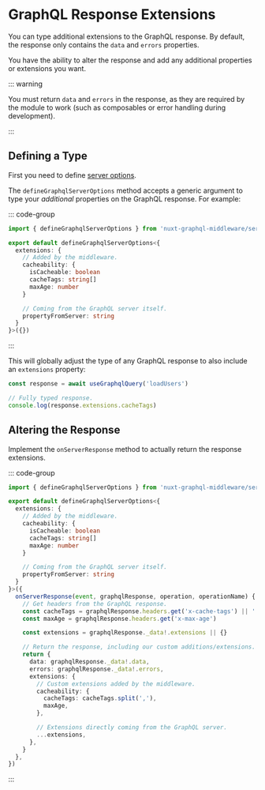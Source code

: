 # GraphQL Response Extensions

You can type additional extensions to the GraphQL response. By default, the
response only contains the `data` and `errors` properties.

You have the ability to alter the response and add any additional properties or
extensions you want.

::: warning

You must return `data` and `errors` in the response, as they are required by the
module to work (such as composables or error handling during development).

:::

## Defining a Type

First you need to define [server options](/configuration/server-options).

The `defineGraphqlServerOptions` method accepts a generic argument to type your
_additional_ properties on the GraphQL response. For example:

::: code-group

```typescript [~/server/graphqlMiddleware.serverOptions.ts]
import { defineGraphqlServerOptions } from 'nuxt-graphql-middleware/server-options'

export default defineGraphqlServerOptions<{
  extensions: {
    // Added by the middleware.
    cacheability: {
      isCacheable: boolean
      cacheTags: string[]
      maxAge: number
    }

    // Coming from the GraphQL server itself.
    propertyFromServer: string
  }
}>({})
```

:::

This will globally adjust the type of any GraphQL response to also include an
`extensions` property:

```typescript
const response = await useGraphqlQuery('loadUsers')

// Fully typed response.
console.log(response.extensions.cacheTags)
```

## Altering the Response

Implement the `onServerResponse` method to actually return the response
extensions.

::: code-group

```typescript [~/server/graphqlMiddleware.serverOptions.ts]
import { defineGraphqlServerOptions } from 'nuxt-graphql-middleware/server-options'

export default defineGraphqlServerOptions<{
  extensions: {
    // Added by the middleware.
    cacheability: {
      isCacheable: boolean
      cacheTags: string[]
      maxAge: number
    }

    // Coming from the GraphQL server itself.
    propertyFromServer: string
  }
}>({
  onServerResponse(event, graphqlResponse, operation, operationName) {
    // Get headers from the GraphQL response.
    const cacheTags = graphqlResponse.headers.get('x-cache-tags') || ''
    const maxAge = graphqlResponse.headers.get('x-max-age')

    const extensions = graphqlResponse._data!.extensions || {}

    // Return the response, including our custom additions/extensions.
    return {
      data: graphqlResponse._data!.data,
      errors: graphqlResponse._data!.errors,
      extensions: {
        // Custom extensions added by the middleware.
        cacheability: {
          cacheTags: cacheTags.split(','),
          maxAge,
        },

        // Extensions directly coming from the GraphQL server.
        ...extensions,
      },
    }
  },
})
```

:::
